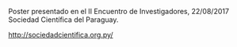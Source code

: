 Poster presentado en el II Encuentro de Investigadores, 22/08/2017
Sociedad Científica del Paraguay.

http://sociedadcientifica.org.py/



